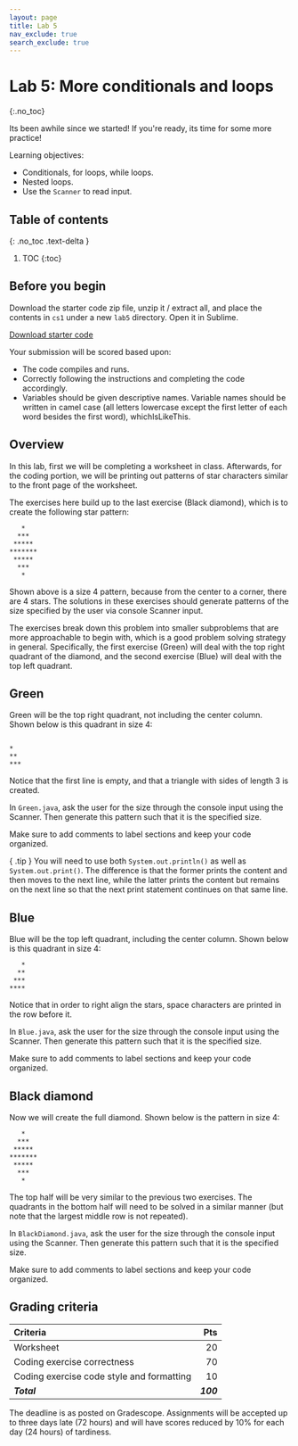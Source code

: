 ```yaml
---
layout: page
title: Lab 5
nav_exclude: true
search_exclude: true
---
```


# Lab 5: More conditionals and loops
{:.no_toc}

Its been awhile since we started! If you're ready, its time for some more practice!

Learning objectives:
- Conditionals, for loops, while loops.
- Nested loops.
- Use the `Scanner` to read input.

## Table of contents
{: .no_toc .text-delta }

1. TOC
{:toc}

## Before you begin

Download the starter code zip file, unzip it / extract all, and place the contents in `cs1` under a new `lab5` directory. Open it in Sublime.

<a href="https://github.com/UTEP-CS-1/website/raw/main{{page.url|relative_url}}../lab5_starter.zip" class="btn btn-green">Download starter code</a>


Your submission will be scored based upon:
- The code compiles and runs.
- Correctly following the instructions and completing the code accordingly.
- Variables should be given descriptive names. Variable names should be written in camel case (all letters lowercase except the first letter of each word besides the first word), whichIsLikeThis.

## Overview

In this lab, first we will be completing a worksheet in class. Afterwards, for the coding portion, we will be printing out patterns of star characters similar to the front page of the worksheet. 

The exercises here build up to the last exercise (Black diamond), which is to create the following star pattern:

```
   *
  ***
 *****
*******
 *****
  ***
   *
```

Shown above is a size 4 pattern, because from the center to a corner, there are 4 stars. The solutions in these exercises should generate patterns of the size specified by the user via console Scanner input.

The exercises break down this problem into smaller subproblems that are more approachable to begin with, which is a good problem solving strategy in general. Specifically, the first exercise (Green) will deal with the top right quadrant of the diamond, and the second exercise (Blue) will deal with the top left quadrant.

## Green

Green will be the top right quadrant, not including the center column. Shown below is this quadrant in size 4:
```

*
**
***
```

Notice that the first line is empty, and that a triangle with sides of length 3 is created.

In `Green.java`, ask the user for the size through the console input using the Scanner. Then generate this pattern such that it is the specified size.

Make sure to add comments to label sections and keep your code organized.

{ .tip }
You will need to use both `System.out.println()` as well as `System.out.print()`. The difference is that the former prints the content and then moves to the next line, while the latter prints the content but remains on the next line so that the next print statement continues on that same line.

## Blue

Blue will be the top left quadrant, including the center column. Shown below is this quadrant in size 4:
```
   *
  **
 ***
****
```

Notice that in order to right align the stars, space characters are printed in the row before it.

In `Blue.java`, ask the user for the size through the console input using the Scanner. Then generate this pattern such that it is the specified size.

Make sure to add comments to label sections and keep your code organized.

## Black diamond

Now we will create the full diamond. Shown below is the pattern in size 4:
```
   *
  ***
 *****
*******
 *****
  ***
   *
```

The top half will be very similar to the previous two exercises. The quadrants in the bottom half will need to be solved in a similar manner (but note that the largest middle row is not repeated).

In `BlackDiamond.java`, ask the user for the size through the console input using the Scanner. Then generate this pattern such that it is the specified size.

Make sure to add comments to label sections and keep your code organized.

## Grading criteria

| **Criteria**                             |   **Pts** |
|:-----------------------------------------|----------:|
| Worksheet                                |        20 |
| Coding exercise correctness              |        70 |
| Coding exercise code style and formatting|        10 |
| **_Total_**                              | **_100_** |

The deadline is as posted on Gradescope.
Assignments will be accepted up to three days late (72 hours) and will have scores reduced by 10% for each day (24 hours) of tardiness.